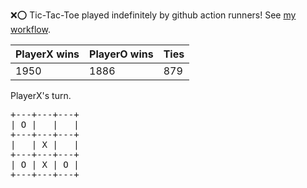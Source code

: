 :x::o: Tic-Tac-Toe played indefinitely by github action runners! See [my workflow](.github/workflows/play.yaml).

|PlayerX wins|PlayerO wins|Ties|
|-|-|-|
|1950|1886|879|

PlayerX's turn.

<pre>
+---+---+---+
| O |   |   |
+---+---+---+
|   | X |   |
+---+---+---+
| O | X | O |
+---+---+---+
</pre>